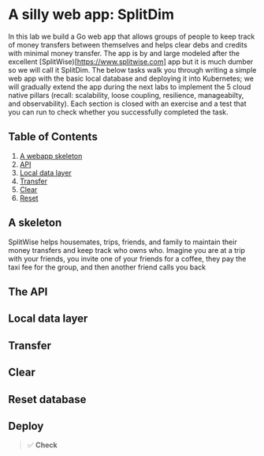 # A silly web app: SplitDim

In this lab we build a Go web app that allows groups of people to keep track of money transfers between themselves and helps clear debs and credits with minimal money transfer. The app is by and large modeled after the excellent [SplitWise)[https://www.splitwise.com] app but it is much dumber so we will call it SplitDim. The below tasks walk you through writing a simple web app with the basic local database and deploying it into Kubernetes; we will gradually extend the app during the next labs to implement the 5 cloud native pillars (recall: scalability, loose coupling, resilience, manageabilty, and observability). Each section is closed with an exercise and a test that you can run to check whether you successfully completed the task.

## Table of Contents

1. [A webapp skeleton]([#a-skeleton])
1. [API](#api)
1. [Local data layer](#local-data-layer)
1. [Transfer](#transfer)
1. [Clear](#clear)
1. [Reset](#reset)

## A skeleton

SplitWise helps housemates, trips, friends, and family to maintain their money transfers and keep track who owns who. Imagine you are at a trip with your friends, you invite one of your friends for a coffee, they pay the taxi fee for the group, and then another friend calls you back 

## The API

## Local data layer

## Transfer

## Clear

## Reset database

## Deploy


> ✅ **Check**

<!--
Local Variables:
eval: (auto-fill-mode -1)
eval: (visual-line-mode t)
markdown-enable-math: t
End:
-->

